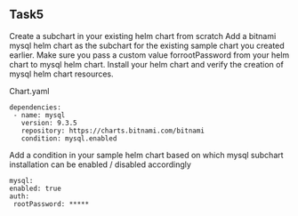 ## Task5

 Create a subchart in your existing helm chart from scratch
 Add a bitnami mysql helm chart as the subchart for the existing sample chart you created earlier. Make sure you pass a custom value forrootPassword from your helm chart to mysql helm chart. Install your helm chart and verify the creation of mysql helm chart resources.
 
 
 Chart.yaml
 
 ```
 dependencies: 
  - name: mysql
    version: 9.3.5
    repository: https://charts.bitnami.com/bitnami
    condition: mysql.enabled
```


 Add a condition in your sample helm chart based on which mysql subchart installation can be enabled / disabled accordingly
 
 ```
 mysql:
 enabled: true
 auth: 
  rootPassword: *****
 ```
